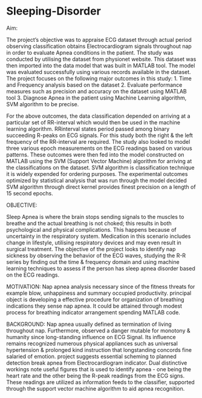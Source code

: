# Sleeping-Disorder

Aim:

The project’s objective was to appraise ECG dataset through actual period observing
classification obtains Electrocardiogram signals throughout nap in order to evaluate
Apnea conditions in the patient. The study was conducted by utilising the dataset
from physionet website. This dataset was then imported into the data model that was
built in MATLAB tool. The model was evaluated successfully using various records
available in the dataset.
The project focuses on the following major outcomes in this study:
                  1. Time and Frequency analysis based on the dataset
                  2. Evaluate performance measures such as precision and accuracy on the dataset
using MATLAB tool
                  3. Diagnose Apnea in the patient using Machine Learning algorithm, SVM
algorithm to be precise.

For the above outcomes, the data classification depended on arriving at a particular set
of RR-interval which would then be used in the machine learning algorithm. RRinterval
states period passed among binary succeeding R-peaks on ECG signals. For
this study both the right & the left frequency of the RR-interval are required. The study
also looked to model three various epoch measurements on the ECG readings based on
various patterns. These outcomes were then fed into the model constructed on
MATLAB using the SVM (Support Vector Machine) algorithm for arriving at the
classifications on the dataset. SVM algorithm is classification technique it is widely
expended for ordering purposes. The experimental outcomes optimized by statistical
analysis that was run through the model decided SVM algorithm through direct kernel
provides finest precision on a length of 15 second epochs.

OBJECTIVE:


Sleep Apnea is where the brain stops sending signals to the muscles to breathe and the
actual breathing is not choked; this results in both psychological and physical
complications. This happens because of uncertainty in the respiratory system.
Medication in this scenario includes change in lifestyle, utilising respiratory devices and
may even result in surgical treatment.
The objective of the project looks to identify nap sickness by observing the behavior of
the ECG waves, studying the R-R series by finding out the time & frequency domain
and using machine learning techniques to assess if the person has sleep apnea disorder
based on the ECG readings.

MOTIVATION:
Nap apnea analysis necessary since of the fitness threats for example blow, unhappiness
and summary occupied productivity. principal object is developing a effective procedure
for organization of breathing indications they sense nap apnea. It could be attained
through modest process for breathing indicator arrangement spending MATLAB code.


BACKGROUND:
Nap apnea usually defined as termination of living throughout nap. Furthermore,
observed a danger mutable for monotony & humanity since long-standing influence on
ECG Signal. Its influence remains recognized numerous physical appliances such as
universal hypertension & prolonged kind instruction that longstanding concords fine
salaried of emotion. project suggests essential scheming to planned detection break
apnea from Electrocardiogram indicator. Dual distinctive workings note useful figures
that is used to identify apnea - one being the heart rate and the other being the R-peak
readings from the ECG signs. These readings are utilized as information feeds to the
classifier, supported through the support vector machine algorithm to aid apnea
recognition.
